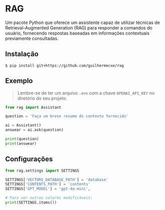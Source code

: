 # RAG
Um pacote Python que oferece um assistente capaz de utilizar técnicas de Retrieval-Augmented Generation (RAG) para responder a comandos do usuário, fornecendo respostas baseadas em informações contextuais previamente consultadas.

## Instalação

```console
$ pip install git+https://github.com/guilhermecxe/rag
```

## Exemplo

> Lembre-se de ter um arquivo `.env` com a chave `OPENAI_API_KEY` no diretório do seu projeto.

```py
from rag import Assistant

question = 'Faça um breve resumo do contexto fornecido'

ai = Assistant()
answear = ai.ask(question)

print(question)
print(answear)

```

## Configurações

```py
from rag.settings import SETTINGS

SETTINGS['VECTORS_DATABASE_PATH'] = 'database'
SETTINGS['CONTENTS_PATH'] = 'contents'
SETTINGS['GPT_MODEL'] = 'gpt-4o-mini',

# Para ver outros valores modificáveis:
print(SETTINGS.items())

```